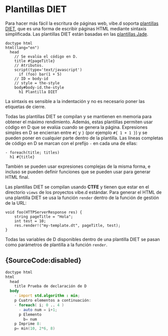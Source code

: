 # Plantillas DIET

Para hacer más fácil la escritura de páginas web, vibe.d soporta
[plantillas DIET](https://vibed.org/templates/diet), que es una forma
de escribir páginas HTML mediante sintaxis simplificada. Las plantillas DIET
están basadas en las [plantillas Jade](http://jade-lang.com/).

    doctype html
    html(lang="en")
      head
        // Se evalúa el código en D.
        title #{pageTitle}
        // Atributos.
        script(type='text/javascript')
          if (foo) bar(1 + 5)
        // ID = body-id
        // style = the-style
        body#body-id.the-style
          h1 Plantilla DIET

La sintaxis es sensible a la indentación y no es necesario poner las
etiquetas de cierre.

Todas las plantillas DIET se compilan y se mantienen en memoria para obtener
el máximo rendimiento. Además, estas plantillas permiten usar código en D
que se evalúa cuando se genera la página. Expresiones simples en D se encierran
entre `#{` y `}` (por ejemplo `#{ 1 + 1 }`) y se pueden poner en cualquier
parte dentro de la plantilla. Las líneas completas de código en D se marcan con
el prefijo `-` en cada una de ellas:

    - foreach(title; titles)
      h1 #{title}

También se pueden usar expresiones complejas de la misma forma, e incluso se
pueden definir funciones que se pueden usar para generar HTML final.

Las plantillas DIET se compilan usando **CTFE** y tienen que estar en el
directorio `views` de los proyectos vibe.d estándar. Para generar el HTML de
una plantilla DIET se usa la función `render` dentro de la función de gestión
de la URL:

    void foo(HTTPServerResponse res) {
        string pageTitle = "Hola";
        int test = 10;
        res.render!("my-template.dt", pageTitle, test);
    }

Todas las variables de D disponibles dentro de una plantilla DIET se pasan como
parámetros de plantilla a la función `render`.

## {SourceCode:disabled}

```d
doctype html
html
  head
    title Prueba de declaración de D
  body
    - import std.algorithm : min;
    p Cuatro elementos a continuación:
    - foreach( i; 0 .. 4 )
      - auto num = i+1;
      p Elemento
        b= num
    p Imprime 8:
    p= min(10, 2*6, 8)
```
